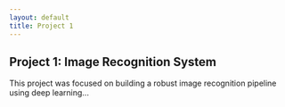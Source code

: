 ```yaml
---
layout: default
title: Project 1
---
```


## Project 1: Image Recognition System

This project was focused on building a robust image recognition pipeline using deep learning...
